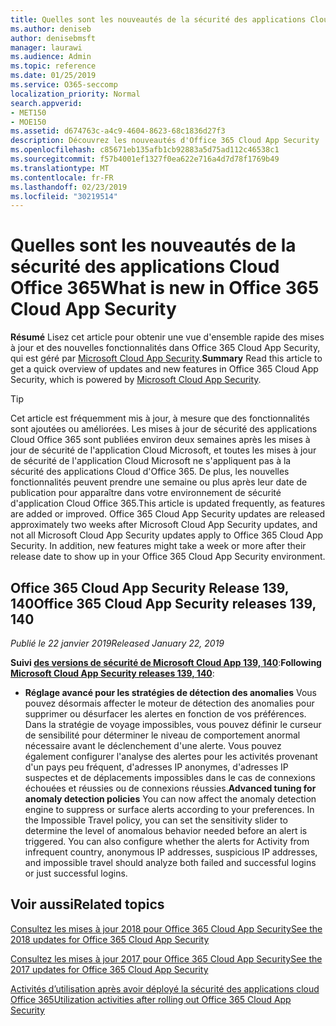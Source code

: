 ```yaml
---
title: Quelles sont les nouveautés de la sécurité des applications Cloud Office 365
ms.author: deniseb
author: denisebmsft
manager: laurawi
ms.audience: Admin
ms.topic: reference
ms.date: 01/25/2019
ms.service: O365-seccomp
localization_priority: Normal
search.appverid:
- MET150
- MOE150
ms.assetid: d674763c-a4c9-4604-8623-68c1836d27f3
description: Découvrez les nouveautés d'Office 365 Cloud App Security
ms.openlocfilehash: c85671eb135afb1cb92883a5d75ad112c46538c1
ms.sourcegitcommit: f57b4001ef1327f0ea622e716a4d7d78f1769b49
ms.translationtype: MT
ms.contentlocale: fr-FR
ms.lasthandoff: 02/23/2019
ms.locfileid: "30219514"
---
```

# <a name="what-is-new-in-office-365-cloud-app-security"></a><span data-ttu-id="ab6a8-103">Quelles sont les nouveautés de la sécurité des applications Cloud Office 365</span><span class="sxs-lookup"><span data-stu-id="ab6a8-103">What is new in Office 365 Cloud App Security</span></span>

<span data-ttu-id="ab6a8-104">**Résumé** Lisez cet article pour obtenir une vue d'ensemble rapide des mises à jour et des nouvelles fonctionnalités dans Office 365 Cloud App Security, qui est géré par [Microsoft Cloud App Security](https://aka.ms/whatiscas).</span><span class="sxs-lookup"><span data-stu-id="ab6a8-104">**Summary** Read this article to get a quick overview of updates and new features in Office 365 Cloud App Security, which is powered by [Microsoft Cloud App Security](https://aka.ms/whatiscas).</span></span>
  
> [!TIP]
> <span data-ttu-id="ab6a8-p101">Cet article est fréquemment mis à jour, à mesure que des fonctionnalités sont ajoutées ou améliorées. Les mises à jour de sécurité des applications Cloud Office 365 sont publiées environ deux semaines après les mises à jour de sécurité de l'application Cloud Microsoft, et toutes les mises à jour de sécurité de l'application Cloud Microsoft ne s'appliquent pas à la sécurité des applications Cloud d'Office 365. De plus, les nouvelles fonctionnalités peuvent prendre une semaine ou plus après leur date de publication pour apparaître dans votre environnement de sécurité d'application Cloud Office 365.</span><span class="sxs-lookup"><span data-stu-id="ab6a8-p101">This article is updated frequently, as features are added or improved. Office 365 Cloud App Security updates are released approximately two weeks after Microsoft Cloud App Security updates, and not all Microsoft Cloud App Security updates apply to Office 365 Cloud App Security. In addition, new features might take a week or more after their release date to show up in your Office 365 Cloud App Security environment.</span></span>

## <a name="office-365-cloud-app-security-releases-139-140"></a><span data-ttu-id="ab6a8-108">Office 365 Cloud App Security Release 139, 140</span><span class="sxs-lookup"><span data-stu-id="ab6a8-108">Office 365 Cloud App Security releases 139, 140</span></span>

<span data-ttu-id="ab6a8-109">*Publié le 22 janvier 2019*</span><span class="sxs-lookup"><span data-stu-id="ab6a8-109">*Released January 22, 2019*</span></span>

<span data-ttu-id="ab6a8-110">**Suivi [des versions de sécurité de Microsoft Cloud App 139, 140](https://docs.microsoft.com/cloud-app-security/release-notes#cloud-app-security-release-139-140)**:</span><span class="sxs-lookup"><span data-stu-id="ab6a8-110">**Following [Microsoft Cloud App Security releases 139, 140](https://docs.microsoft.com/cloud-app-security/release-notes#cloud-app-security-release-139-140)**:</span></span>

- <span data-ttu-id="ab6a8-p102">**Réglage avancé pour les stratégies de détection des anomalies** Vous pouvez désormais affecter le moteur de détection des anomalies pour supprimer ou désurfacer les alertes en fonction de vos préférences. Dans la stratégie de voyage impossibles, vous pouvez définir le curseur de sensibilité pour déterminer le niveau de comportement anormal nécessaire avant le déclenchement d'une alerte. Vous pouvez également configurer l'analyse des alertes pour les activités provenant d'un pays peu fréquent, d'adresses IP anonymes, d'adresses IP suspectes et de déplacements impossibles dans le cas de connexions échouées et réussies ou de connexions réussies.</span><span class="sxs-lookup"><span data-stu-id="ab6a8-p102">**Advanced tuning for anomaly detection policies** You can now affect the anomaly detection engine to suppress or surface alerts according to your preferences. In the Impossible Travel policy, you can set the sensitivity slider to determine the level of anomalous behavior needed before an alert is triggered. You can also configure whether the alerts for Activity from infrequent country, anonymous IP addresses, suspicious IP addresses, and impossible travel should analyze both failed and successful logins or just successful logins.</span></span> 

## <a name="related-topics"></a><span data-ttu-id="ab6a8-114">Voir aussi</span><span class="sxs-lookup"><span data-stu-id="ab6a8-114">Related topics</span></span>

[<span data-ttu-id="ab6a8-115">Consultez les mises à jour 2018 pour Office 365 Cloud App Security</span><span class="sxs-lookup"><span data-stu-id="ab6a8-115">See the 2018 updates for Office 365 Cloud App Security</span></span>](new-in-office-365-cas-2018.md)

[<span data-ttu-id="ab6a8-116">Consultez les mises à jour 2017 pour Office 365 Cloud App Security</span><span class="sxs-lookup"><span data-stu-id="ab6a8-116">See the 2017 updates for Office 365 Cloud App Security</span></span>](new-in-office-365-cas-2017.md)
    
[<span data-ttu-id="ab6a8-117">Activités d’utilisation après avoir déployé la sécurité des applications cloud Office 365</span><span class="sxs-lookup"><span data-stu-id="ab6a8-117">Utilization activities after rolling out Office 365 Cloud App Security</span></span>](utilization-activities-for-ocas.md)